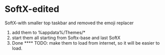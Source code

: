 # SoftX-edited
SoftX-with smaller top taskbar and removed the emoji replacer
1. add them to %appdata%/Themes/*
2. start them all starting from Softx-base and last SoftX
3. Done
**** TODO: make them to load from internet, so it will be easier to load.
